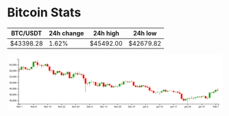 # Bitcoin Stats

BTC/USDT|24h change|24h high|24h low|
|---|---|---|---|
|$43398.28|1.62%|$45492.00|$42679.82|

<img src="./chart.svg">
